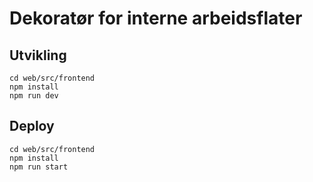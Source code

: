 # Dekoratør for interne arbeidsflater

## Utvikling

```
cd web/src/frontend
npm install
npm run dev
```

## Deploy

```
cd web/src/frontend
npm install
npm run start
```